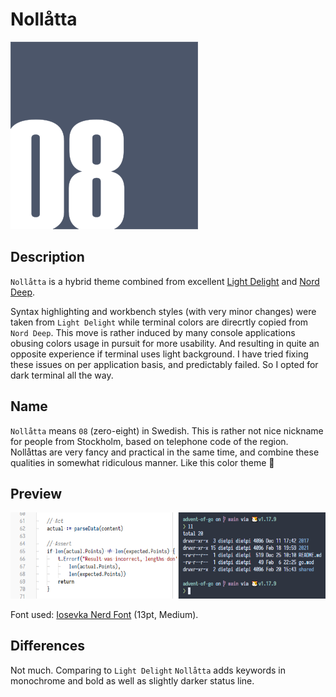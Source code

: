 # Nollåtta

![Nollåtta Logo](https://github.com/shytikov/nollatta/blob/main/media/logo.png?raw=true)

## Description

`Nollåtta` is a hybrid theme combined from excellent [Light Delight](https://github.com/DNonov/lightDelight) and [Nord Deep](https://github.com/marlosirapuan/vscode-theme-nord-deep).

Syntax highlighting and workbench styles (with very minor changes) were taken from `Light Delight` while terminal colors are direcrtly copied from `Nord Deep`. This move is rather induced by many console applications obusing colors usage in pursuit for more usability. And resulting in quite an opposite experience if terminal uses light background. I have tried fixing these issues on per application basis, and predictably failed. So I opted for dark terminal all the way. 

## Name

`Nollåtta` means `08` (zero-eight) in Swedish. This is rather not nice nickname for people from Stockholm, based on telephone code of the region. Nollåttas are very fancy and practical in the same time, and combine these qualities in somewhat ridiculous manner. Like this color theme 🤡

## Preview

![Nollåtta Preview](https://github.com/shytikov/nollatta/blob/main/media/preview.png?raw=true)

Font used: [Iosevka Nerd Font](https://www.programmingfonts.org/#iosevka) (13pt, Medium).

## Differences

Not much. Comparing to `Light Delight` `Nollåtta` adds keywords in monochrome and bold as well as slightly darker status line.  